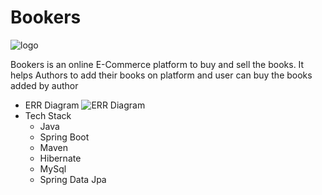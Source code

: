 # Bookers
![logo](https://i.ibb.co/x7fwCBK/Bookers.png)

Bookers is an online E-Commerce platform to buy and sell the books. It helps Authors to add their books on platform and user 
can buy the books added by author

* ERR Diagram
![ERR Diagram](https://i.ibb.co/qdDK6SC/ERR-Bookers.png)
* Tech Stack 
  * Java
  * Spring Boot
  * Maven
  * Hibernate
  * MySql
  * Spring Data Jpa
